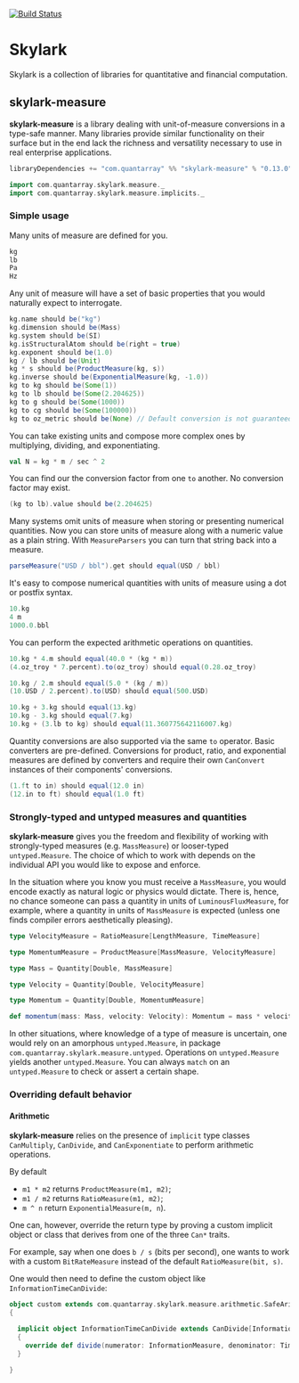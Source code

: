 <!--
  Title: Skylark
  Description: Collection of libraries for quantitative and financial computation.
  Author: Araik Grigoryan
  Copyright: 2012-2016 Quantarray, LLC
-->
  
<meta name='keywords' content='scala, unit of measure, skylark'>

[![Build Status](https://travis-ci.org/quantarray/skylark.svg?branch=master)](https://travis-ci.org/quantarray/skylark)

# Skylark

Skylark is a collection of libraries for quantitative and financial computation.

## skylark-measure

**skylark-measure** is a library dealing with unit-of-measure conversions in a type-safe manner. Many libraries provide similar functionality on 
their surface but in the end lack the richness and versatility necessary to use in real enterprise applications.

```scala
libraryDependencies += "com.quantarray" %% "skylark-measure" % "0.13.0"
```

```scala
import com.quantarray.skylark.measure._
import com.quantarray.skylark.measure.implicits._
```

### Simple usage

Many units of measure are defined for you.

```scala
kg
lb
Pa
Hz
```

Any unit of measure will have a set of basic properties that you would naturally expect to interrogate.

```scala
kg.name should be("kg")
kg.dimension should be(Mass)
kg.system should be(SI)
kg.isStructuralAtom should be(right = true)
kg.exponent should be(1.0)
kg / lb should be(Unit)
kg * s should be(ProductMeasure(kg, s))
kg.inverse should be(ExponentialMeasure(kg, -1.0))
kg to kg should be(Some(1))
kg to lb should be(Some(2.204625))
kg to g should be(Some(1000))
kg to cg should be(Some(100000))
kg to oz_metric should be(None) // Default conversion is not guaranteed to exist
```

You can take existing units and compose more complex ones by multiplying, dividing, and exponentiating.

```scala
val N = kg * m / sec ^ 2
```

You can find our the conversion factor from one `to` another. No conversion factor may exist.

```scala
(kg to lb).value should be(2.204625)
```

Many systems omit units of measure when storing or presenting numerical quantities. Now you can store units of measure along with a numeric value as a plain string.
With `MeasureParsers` you can turn that string back into a measure.
 
```scala
parseMeasure("USD / bbl").get should equal(USD / bbl)
```

It's easy to compose numerical quantities with units of measure using a dot or postfix syntax.

```scala
10.kg
4 m
1000.0.bbl
```

You can perform the expected arithmetic operations on quantities.

```scala
10.kg * 4.m should equal(40.0 * (kg * m))
(4.oz_troy * 7.percent).to(oz_troy) should equal(0.28.oz_troy)

10.kg / 2.m should equal(5.0 * (kg / m))
(10.USD / 2.percent).to(USD) should equal(500.USD)

10.kg + 3.kg should equal(13.kg)
10.kg - 3.kg should equal(7.kg)
10.kg + (3.lb to kg) should equal(11.360775642116007.kg)
```

Quantity conversions are also supported via the same `to` operator. Basic converters are pre-defined. Conversions for product, ratio, and exponential measures
are defined by converters and require their own `CanConvert` instances of their components' conversions.

```scala
(1.ft to in) should equal(12.0 in)
(12.in to ft) should equal(1.0 ft)
```

### Strongly-typed and untyped measures and quantities

**skylark-measure** gives you the freedom and flexibility of working with strongly-typed measures (e.g. `MassMeasure`) or looser-typed `untyped.Measure`. 
The choice of which to work with depends on the individual API you would like to expose and enforce.

In the situation where you know you must receive a `MassMeasure`, you would encode exactly as natural logic or physics would dictate. There is, hence, no chance
someone can pass a quantity in units of `LuminousFluxMeasure`, for example, where a quantity in units of `MassMeasure` is expected (unless one finds compiler errors
aesthetically pleasing).

```scala
type VelocityMeasure = RatioMeasure[LengthMeasure, TimeMeasure]

type MomentumMeasure = ProductMeasure[MassMeasure, VelocityMeasure]

type Mass = Quantity[Double, MassMeasure]

type Velocity = Quantity[Double, VelocityMeasure]

type Momentum = Quantity[Double, MomentumMeasure]

def momentum(mass: Mass, velocity: Velocity): Momentum = mass * velocity
```

In other situations, where knowledge of a type of measure is uncertain, one would rely on an amorphous `untyped.Measure`, in package 
`com.quantarray.skylark.measure.untyped`. Operations on `untyped.Measure` yields another `untyped.Measure`. You can always `match` on an 
`untyped.Measure` to check or assert a certain shape.

### Overriding default behavior

#### Arithmetic

**skylark-measure** relies on the presence of `implicit` type classes `CanMultiply`, `CanDivide`, and `CanExponentiate` to perform arithmetic operations. 

By default 

* `m1 * m2` returns `ProductMeasure(m1, m2)`;
* `m1 / m2` returns `RatioMeasure(m1, m2)`;
* `m ^ n` return `ExponentialMeasure(m, n`).

One can, however, override the return type by proving a custom implicit object or class that derives from one of the three `Can*` traits.

For example, say when one does `b / s` (bits per second), one wants to work with a custom `BitRateMeasure` instead of the default `RatioMeasure(bit, s)`.
  
One would then need to define the custom object like `InformationTimeCanDivide`:

```scala
object custom extends com.quantarray.skylark.measure.arithmetic.SafeArithmeticImplicits
{

  implicit object InformationTimeCanDivide extends CanDivide[InformationMeasure, TimeMeasure, BitRateMeasure]
  {
    override def divide(numerator: InformationMeasure, denominator: TimeMeasure): BitRateMeasure = BitRateMeasure(numerator, denominator)
  }

}
```